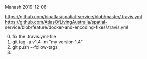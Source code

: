  Manash 2019-12-06:

https://github.com/bioatlas/spatial-service/blob/master/.travis.yml
https://github.com/AtlasOfLivingAustralia/spatial-service/blob/feature/docker-and-encoding-fixes/.travis.yml


0. fix the .travis.yml-file
1. git tag -a v1.4 -m "my version 1.4" 
2. git push --follow-tags
3. 
